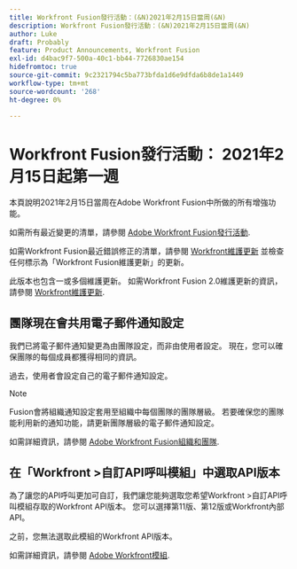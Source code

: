 ```yaml
---
title: Workfront Fusion發行活動：(&N)2021年2月15日當周(&N)
description: Workfront Fusion發行活動：(&N)2021年2月15日當周(&N)
author: Luke
draft: Probably
feature: Product Announcements, Workfront Fusion
exl-id: d4bac9f7-500a-40c1-bb44-7726830ae154
hidefromtoc: true
source-git-commit: 9c2321794c5ba773bfda1d6e9dfda6b8de1a1449
workflow-type: tm+mt
source-wordcount: '268'
ht-degree: 0%

---
```


# Workfront Fusion發行活動： 2021年2月15日起第一週

本頁說明2021年2月15日當周在Adobe Workfront Fusion中所做的所有增強功能。

如需所有最近變更的清單，請參閱 [Adobe Workfront Fusion發行活動](../../../product-announcements/product-releases/fusion-release-activity/fusion-release-activity.md).

如需Workfront Fusion最近錯誤修正的清單，請參閱 [Workfront維護更新](https://one.workfront.com/s/article/Workfront-Maintenance-Updates-1882317350) 並檢查任何標示為「Workfront Fusion維護更新」的更新。

此版本也包含一或多個維護更新。 如需Workfront Fusion 2.0維護更新的資訊，請參閱 [Workfront維護更新](https://one.workfront.com/s/article/Workfront-Maintenance-Updates-1882317350).

## 團隊現在會共用電子郵件通知設定

我們已將電子郵件通知變更為由團隊設定，而非由使用者設定。 現在，您可以確保團隊的每個成員都獲得相同的資訊。

過去，使用者會設定自己的電子郵件通知設定。

>[!NOTE]
>
>Fusion會將組織通知設定套用至組織中每個團隊的團隊層級。 若要確保您的團隊能利用新的通知功能，請更新團隊層級的電子郵件通知設定。

如需詳細資訊，請參閱 [Adobe Workfront Fusion組織和團隊](../../../workfront-fusion/organizations/organizations-and-teams.md).

## 在「Workfront >自訂API呼叫模組」中選取API版本

為了讓您的API呼叫更加可自訂，我們讓您能夠選取您希望Workfront >自訂API呼叫模組存取的Workfront API版本。 您可以選擇第11版、第12版或Workfront內部API。

之前，您無法選取此模組的Workfront API版本。

如需詳細資訊，請參閱 [Adobe Workfront模組](../../../workfront-fusion/apps-and-their-modules/workfront-modules.md).
